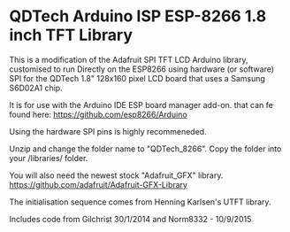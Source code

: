 # QDTech Arduino ISP ESP-8266 1.8 inch TFT Library

  This is a modification of the Adafruit SPI TFT LCD Arduino 
  library, customised to run Directly on the ESP8266 using hardware (or software) SPI for 
  the QDTech 1.8" 128x160 pixel LCD board that uses a Samsung 
  S6D02A1 chip. 
  
  It is for use with the Arduino IDE ESP board manager add-on. that can fe found here: https://github.com/esp8266/Arduino
  

  Using the hardware SPI pins is highly recommeneded.
  
  Unzip and change the folder name to "QDTech_8266".
  Copy the folder into your
  <arduinosketchfolder>/libraries/ folder.
  
  You will also need the newest stock "Adafruit_GFX" library.
  https://github.com/adafruit/Adafruit-GFX-Library
  
  The initialisation sequence comes from Henning Karlsen's
  UTFT library.
  
  Includes code from Gilchrist 30/1/2014 and Norm8332 - 10/9/2015

